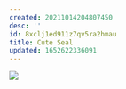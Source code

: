 ```yaml
---
created: 20211014204807450
desc: ''
id: 8xclj1ed911z7qv5ra2hmau
title: Cute Seal
updated: 1652622336091
---
```

   
![](https://cdn.jsdelivr.net/gh/zubayrrr/twiki/bin/tumblr_fd9de8c81038e86530ee497763453b28_2226d78c_400.z99wdlmgtag.jpg)